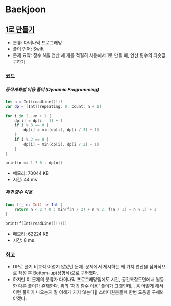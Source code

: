 # Baekjoon

## [1로 만들기](https://www.acmicpc.net/problem/1463)

* 분류: 다이나믹 프로그래밍
* 풀이 언어: Swift
* 문제 요약: 정수 N을 연산 세 개를 적절히 사용해서 1로 만들 때, 연산 횟수의 최솟값 구하기

### 코드

##### 동적계획법 이용 풀이 (Dynamic Programming)

```swift
let n = Int(readLine()!)!
var dp = [Int](repeating: 0, count: n + 1)

for i in 2..<n + 1 {
    dp[i] = dp[i - 1] + 1
    if i % 3 == 0 {
        dp[i] = min(dp[i], dp[i / 3] + 1)
    }
    if i % 2 == 0 {
        dp[i] = min(dp[i], dp[i / 2] + 1)
    }
}

print(n == 1 ? 0 : dp[n])
```

* 메모리: 70044 KB
* 시간: 44 ms

##### 재귀 함수 이용

```swift
func f(_ n: Int) -> Int {
    return n < 2 ? 0 : min(f(n / 2) + n % 2, f(n / 3) + n % 3) + 1
}

print(f(Int(readLine()!)!))
```

* 메모리: 62224 KB
* 시간: 8 ms

### 회고

* DP로 풀기 비교적 어렵지 않았던 문제. 문제에서 제시하는 세 가지 연산을 점화식으로 작성 후 Bottom-up(상향식)으로 구현했다.
* 하지만 이 문제의 분류가 다이나믹 프로그래밍임에도 시간, 공간복잡도면에서 월등한 다른 풀이가 존재한다. 위의 '재귀 함수 이용' 풀이가 그것인데... 음 어떻게 해서 이런 풀이가 나오는지 잘 이해가 가지 않는다🥲 스터디원분들께 한번 도움을 구해봐야겠다.